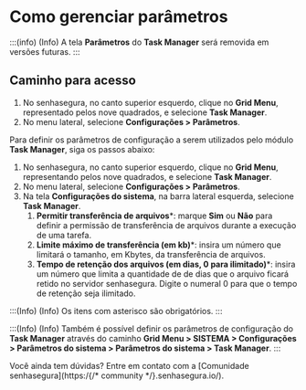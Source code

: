 # Como gerenciar parâmetros

:::(info) (Info)
A tela **Parâmetros** do **Task Manager** será removida em versões futuras.
:::

## Caminho para acesso
1. No senhasegura, no canto superior esquerdo, clique no **Grid Menu**, representado pelos nove quadrados, e selecione **Task Manager**.
2. No menu lateral, selecione **Configurações > Parâmetros**.

Para definir os parâmetros de configuração a serem utilizados pelo módulo **Task Manager**, siga os passos abaixo:


1. No senhasegura, no canto superior esquerdo, clique no **Grid Menu**, representando pelos nove quadrados, e selecione **Task Manager**.
2. No menu lateral, selecione **Configurações > Parâmetros**.
3. Na tela **Configurações do sistema**, na barra lateral esquerda, selecione **Task Manager**.
    1. **Permitir transferência de arquivos***: marque **Sim** ou **Não** para definir a permissão de transferência de arquivos durante a execução de uma tarefa.
    2. **Limite máximo de transferência (em kb)***: insira um número que limitará o tamanho, em Kbytes, da transferência de arquivos.
    3. **Tempo de retenção dos arquivos (em dias, 0 para ilimitado)***: insira um número que limita a quantidade de de dias que o arquivo ficará retido no servidor senhasegura. Digite o numeral 0 para que o tempo de retenção seja ilimitado.

:::(Info) (Info)
Os itens com asterisco são obrigatórios.
:::

:::(Info) (Info)
Também é possível definir os parâmetros de configuração do **Task Manager** através do caminho
**Grid Menu > SISTEMA > Configurações > Parâmetros do sistema > Parâmetros do sistema > Task Manager**.
:::


Você ainda tem dúvidas? Entre em contato com a [Comunidade senhasegura](https:/{/* community */}.senhasegura.io/).